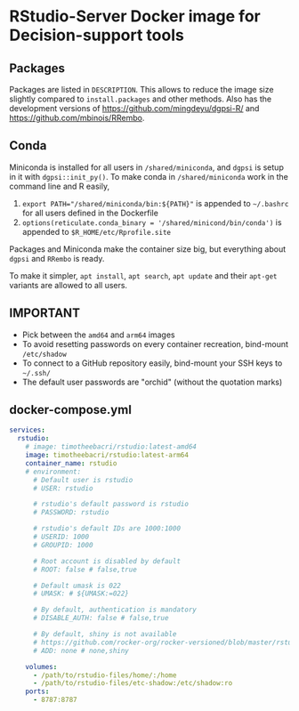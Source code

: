 # RStudio-Server Docker image for Decision-support tools

## Packages
Packages are listed in `DESCRIPTION`. This allows to reduce the image size slightly compared to `install.packages` and other methods.
Also has the development versions of https://github.com/mingdeyu/dgpsi-R/ and https://github.com/mbinois/RRembo.

## Conda
Miniconda is installed for all users in `/shared/miniconda`, and `dgpsi` is setup in it with `dgpsi::init_py()`.
To make conda in `/shared/miniconda` work in the command line and R easily,
1. `export PATH="/shared/miniconda/bin:${PATH}"` is appended to `~/.bashrc` for all users defined in the Dockerfile
2. `options(reticulate.conda_binary = '/shared/minicond/bin/conda')` is appended to `$R_HOME/etc/Rprofile.site`

Packages and Miniconda make the container size big, but everything about `dgpsi` and `RRembo` is ready.

To make it simpler, `apt install`, `apt search`, `apt update` and their `apt-get` variants are allowed to all users.

## IMPORTANT
- Pick between the `amd64` and `arm64` images
- To avoid resetting passwords on every container recreation, bind-mount `/etc/shadow`
- To connect to a GitHub repository easily, bind-mount your SSH keys to `~/.ssh/`
- The default user passwords are "orchid" (without the quotation marks)

## docker-compose.yml
```yaml
services:
  rstudio:
    # image: timotheebacri/rstudio:latest-amd64
    image: timotheebacri/rstudio:latest-arm64
    container_name: rstudio
    # environment:
      # Default user is rstudio
      # USER: rstudio

      # rstudio's default password is rstudio
      # PASSWORD: rstudio

      # rstudio's default IDs are 1000:1000
      # USERID: 1000
      # GROUPID: 1000

      # Root account is disabled by default
      # ROOT: false # false,true

      # Default umask is 022
      # UMASK: # ${UMASK:=022}

      # By default, authentication is mandatory
      # DISABLE_AUTH: false # false,true

      # By default, shiny is not available
      # https://github.com/rocker-org/rocker-versioned/blob/master/rstudio/add_shiny.sh
      # ADD: none # none,shiny

    volumes:
      - /path/to/rstudio-files/home/:/home
      - /path/to/rstudio-files/etc-shadow:/etc/shadow:ro
    ports:
      - 8787:8787
```
